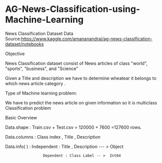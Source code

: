 # AG-News-Classification-using-Machine-Learning
News Classification Dataset
Data Source:https://www.kaggle.com/amananandrai/ag-news-classification-dataset/notebooks

Objective 

News Classification dataset consist of News articles of class "world", "sports", "business", and "Science"

Given a Title and description we have to determine wheatear it belongs to which news article category .

Type of Machine learning problem:

We have to predict the news article on given information so it is multiclass Classification problem




Basic Overview

Data.shape : Train.csv + Test.csv = 120000 + 7600 =127600 rows.

Data.columns : Class index , Title , Description

Data.info( ) : Independent : Title , Description --- > Object

                     Dependent : Class Label -- >  Int64




